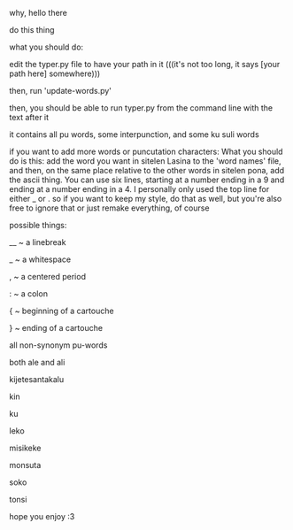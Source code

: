 why, hello there

do this thing

what you should do:





edit the typer.py file to have your path in it (((it's not too long, it says [your path here] somewhere)))

then, run 'update-words.py'

then, you should be able to run typer.py from the command line with the text after it

it contains all pu words, some interpunction, and some ku suli words

if you want to add more words or puncutation characters: What you should do is this: add the word you want in sitelen Lasina to the 'word names' file, and then, on the same place relative to the other words in sitelen pona, add the ascii thing. You can use six lines, starting at a number ending in a 9 and ending at a number ending in a 4. I personally only used the top line for either _ or .    so if you want to keep my style, do that as well, but you're also free to ignore that or just remake everything, of course





possible things:

__ ~ a linebreak

_ ~ a whitespace

, ~ a centered period

: ~ a colon

{ ~ beginning of a cartouche

} ~ ending of a cartouche

all non-synonym pu-words

both ale and ali

kijetesantakalu

kin

ku

leko

misikeke

monsuta

soko

tonsi






hope you enjoy :3
